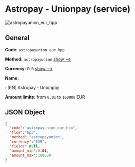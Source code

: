 
# Astropay - Unionpay (service) 
![astropayunion_eur_hpp](https://static.openfintech.io/payment_methods/astropayunion_eur_hpp/logo.svg?w=400&c=v0.59.26#w200)  

## General 
 
**Code:** `astropayunion_eur_hpp` 
 
**Method:** `astropayunion` 
 [show -->](/payment-methods/astropayunion/) 
 
**Currency:** `EUR` [show -->](/currencies/EUR/) 
 
**Name:** 
 
:	[EN] Astropay - Unionpay 
 
**Amount limits:** from `0.01` to `100000` EUR 

## JSON Object 

```json
{
  "code":"astropayunion_eur_hpp",
  "flow":"hpp",
  "method":"astropayunion",
  "currency":"EUR",
  "fields":null,
  "amount_min":0.01,
  "amount_max":100000
}
```  
